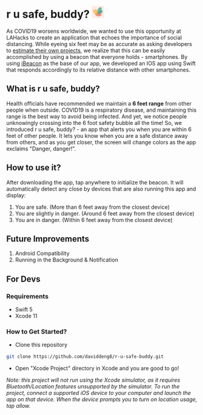 # r u safe, buddy? <img src="/Xcode Project/rusafebuddy/Assets.xcassets/AppIcon.appiconset/120x120.png" height="32">
As COVID19 worsens worldwide, we wanted to use this opportunity at LAHacks to create an application that echoes the importance of social distancing. While eyeing six feet may be as accurate as asking developers to [estimate their own projects](http://improvingwetware.com/pages/WhenEstimateIsWrong), we realize that this can be easily accomplished by using a beacon that everyone holds - smartphones. By using [iBeacon](https://developer.apple.com/ibeacon/) as the base of our app, we developed an IOS app using Swift that responds accordingly to its relative distance with other smartphones.

## What is r u safe, buddy?
Health officials have recommended we maintain a **6 feet range** from other people when outside. COVID19 is a respiratory disease, and maintaining this range is the best way to avoid being infected. And yet, we notice people unknowingly crossing into the 6 foot safety bubble all the time! So, we introduced r u safe, buddy? - an app that alerts you when you are within 6 feet of other people. It lets you know when you are a safe distance away from others, and as you get closer, the screen will change colors as the app exclaims "Danger, danger!".

## How to use it?
After downloading the app, tap anywhere to initialize the beacon. It will automatically detect any close by devices that are also running this app and display:
1. You are safe. (More than 6 feet away from the closest device)
2. You are slightly in danger. (Around 6 feet away from the closest device)
3. You are in danger. (Within 6 feet away from the closest device)

## Future Improvements
1. Android Compatibility
2. Running in the Background & Notification

## For Devs
### Requirements
* Swift 5
* Xcode 11

### How to Get Started?
* Clone this repository
```bash
git clone https://github.com/daviddeng8/r-u-safe-buddy.git
```

* Open "Xcode Project" directory in Xcode and you are good to go!

*Note: this project will not run using the Xcode simulator, as it requires Bluetooth/Location features unsupported by the simulator. To run the project, connect a supported iOS device to your computer and launch the app on that device. When the device prompts you to turn on location usage, tap allow.*
